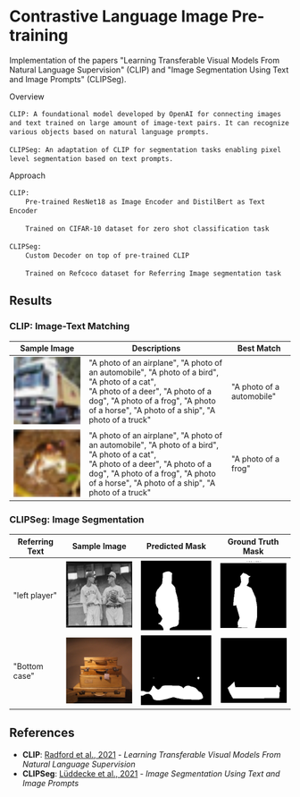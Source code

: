 # Contrastive Language Image Pre-training

Implementation of the papers "Learning Transferable Visual Models From Natural Language Supervision" (CLIP) and "Image Segmentation Using Text and Image Prompts" (CLIPSeg). 

Overview

    CLIP: A foundational model developed by OpenAI for connecting images and text trained on large amount of image-text pairs. It can recognize various objects based on natural language prompts.

    CLIPSeg: An adaptation of CLIP for segmentation tasks enabling pixel level segmentation based on text prompts.

Approach

    CLIP: 
        Pre-trained ResNet18 as Image Encoder and DistilBert as Text Encoder

        Trained on CIFAR-10 dataset for zero shot classification task

    CLIPSeg: 
        Custom Decoder on top of pre-trained CLIP

        Trained on Refcoco dataset for Referring Image segmentation task



## Results

### CLIP: Image-Text Matching

| Sample Image            | Descriptions                                                                                                   | Best Match                    |
|-------------------------|---------------------------------------------------------------------------------------------------------------|-------------------------------|
| ![image](Images/CLIP/1.png) | "A photo of an airplane", "A photo of an automobile", "A photo of a bird", "A photo of a cat", <br> "A photo of a deer", "A photo of a dog", "A photo of a frog", "A photo of a horse", "A photo of a ship", "A photo of a truck" | "A photo of a automobile" |
| ![image](Images/CLIP/2.png) | "A photo of an airplane", "A photo of an automobile", "A photo of a bird", "A photo of a cat", <br> "A photo of a deer", "A photo of a dog", "A photo of a frog", "A photo of a horse", "A photo of a ship", "A photo of a truck" |"A photo of a frog"         |


### CLIPSeg: Image Segmentation

| Referring Text         | Sample Image            | Predicted Mask          | Ground Truth Mask      |
|------------------------|-------------------------|-------------------------|------------------------|
| "left player" | ![image](Images/CLIPSeg/Img1.png) | ![mask](Images/CLIPSeg/Pred1.png) | ![mask](Images/CLIPSeg/True1.png) |
| "Bottom case"     | ![image](Images/CLIPSeg/Img2.png) | ![mask](Images/CLIPSeg/Pred2.png) | ![mask](Images/CLIPSeg/True2.png) |


## References

- **CLIP**: [Radford et al., 2021](https://arxiv.org/pdf/2103.00020) - *Learning Transferable Visual Models From Natural Language Supervision*
- **CLIPSeg**: [Lüddecke et al., 2021](https://arxiv.org/pdf/2112.10003) - *Image Segmentation Using Text and Image Prompts*

